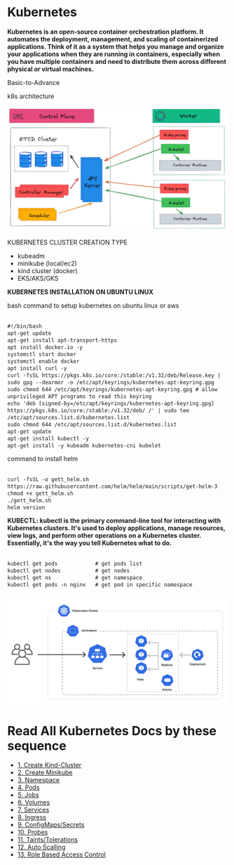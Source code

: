 # Kubernetes
**Kubernetes is an open-source container orchestration platform. It automates the deployment, management, and scaling of containerized applications. Think of it as a system that helps you manage and organize your applications when they are running in containers, especially when you have multiple containers and need to distribute them across different physical or virtual machines.**

Basic-to-Advance

k8s architecture

![Alt text](https://github.com/herrry107/Kubernetes/blob/main/images/K8-arch.png)

KUBERNETES CLUSTER CREATION TYPE
- kubeadm
- minikube (local/ec2)
- kind cluster (docker)
- EKS/AKS/GKS

**KUBERNETES INSTALLATION ON UBUNTU LINUX**

bash command to setup kubernetes on ubuntu linux or aws

<pre><code>
#!/bin/bash
apt-get update
apt-get install apt-transport-https
apt install docker.io -y
systemctl start docker
systemctl enable docker
apt install curl -y
curl -fsSL https://pkgs.k8s.io/core:/stable:/v1.32/deb/Release.key | sudo gpg --dearmor -o /etc/apt/keyrings/kubernetes-apt-keyring.gpg
sudo chmod 644 /etc/apt/keyrings/kubernetes-apt-keyring.gpg # allow unprivileged APT programs to read this keyring
echo 'deb [signed-by=/etc/apt/keyrings/kubernetes-apt-keyring.gpg] https://pkgs.k8s.io/core:/stable:/v1.32/deb/ /' | sudo tee /etc/apt/sources.list.d/kubernetes.list
sudo chmod 644 /etc/apt/sources.list.d/kubernetes.list
apt-get update
apt-get install kubectl -y
apt-get install -y kubeadm kubernetes-cni kubelet
</code></pre>

command to install helm 
<pre><code>
curl -fsSL -o gett_helm.sh https://raw.githubusercontent.com/helm/helm/main/scripts/get-helm-3
chmod +x gett_helm.sh
./gett_helm.sh
helm version
</code></pre>

**KUBECTL: kubectl is the primary command-line tool for interacting with Kubernetes clusters. It's used to deploy applications, manage resources, view logs, and perform other operations on a Kubernetes cluster. Essentially, it's the way you tell Kubernetes what to do.**

<pre><code>
kubectl get pods            # get pods list
kubectl get nodes           # get nodes 
kubectl get ns              # get namespace
kubectl get pods -n nginx   # get pod in specific namespace
</code></pre>
![Alt text](https://github.com/herrry107/Kubernetes/blob/main/images/deployment-service.png)

# Read All Kubernetes Docs by these sequence

- [1. Create Kind-Cluster](https://github.com/herrry107/Kubernetes/tree/main/kind-cluster)
- [2. Create Minikube](https://github.com/herrry107/Kubernetes/tree/main/minikube)
- [3. Namespace](https://github.com/herrry107/Kubernetes/tree/main/namespace)
- [4. Pods](https://github.com/herrry107/Kubernetes/tree/main/pods)
- [5. Jobs](https://github.com/herrry107/Kubernetes/tree/main/jobs)
- [6. Volumes](https://github.com/herrry107/Kubernetes/tree/main/volume)
- [7. Services](https://github.com/herrry107/Kubernetes/tree/main/services)
- [8. Ingress](https://github.com/herrry107/Kubernetes/tree/main/ingress)
- [9. ConfigMaps/Secrets](https://github.com/herrry107/Kubernetes/tree/main/config-maps-secrets)
- [10. Probes](https://github.com/herrry107/Kubernetes/tree/main/probes)
- [11. Taints/Tolerations](https://github.com/herrry107/Kubernetes/tree/main/Taints-Tolerations)
- [12. Auto Scalling](https://github.com/herrry107/Kubernetes/tree/main/AutoScalling)
- [13. Role Based Access Control](https://github.com/herrry107/Kubernetes/tree/main/Role-Based-Access-Control)
  
